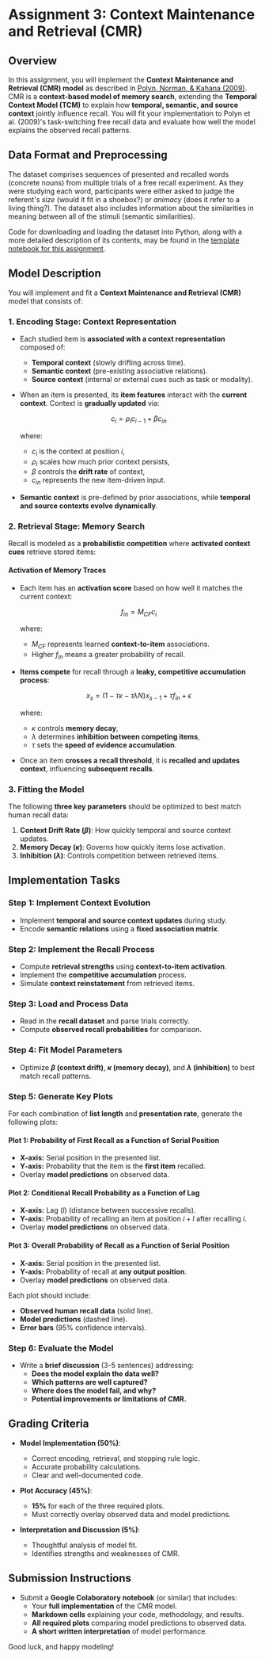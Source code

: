 # Assignment 3: Context Maintenance and Retrieval (CMR)

## Overview
In this assignment, you will implement the **Context Maintenance and Retrieval (CMR) model** as described in [Polyn, Norman, & Kahana (2009)](https://www.dropbox.com/scl/fi/98pui63j3o62xu96ciwhy/PolyEtal09.pdf?rlkey=42sc17ll573sm83g4q8q9x9nq&dl=1). CMR is a **context-based model of memory search**, extending the **Temporal Context Model (TCM)** to explain how **temporal, semantic, and source context** jointly influence recall. You will fit your implementation to Polyn et al. (2009)'s task-switching free recall data and evaluate how well the model explains the observed recall patterns.

## Data Format and Preprocessing
The dataset comprises sequences of presented and recalled words (concrete nouns) from multiple trials of a free recall experiment. As they were studying each word, participants were either asked to judge the referent's *size* (would it fit in a shoebox?) or *animacy* (does it refer to a living thing?).  The dataset also includes information about the similarities in meaning between all of the stimuli (semantic similarities).

Code for downloading and loading the dataset into Python, along with a more detailed description of its contents, may be found in the [template notebook for this assignment](https://github.com/ContextLab/memory-models-course/blob/main/content/assignments/Assignment_3%3AContext_Maintenance_and_Retrieval_Model/cmr_assignment_template.ipynb).

## Model Description

You will implement and fit a **Context Maintenance and Retrieval (CMR)** model that consists of:

### 1. **Encoding Stage: Context Representation**
- Each studied item is **associated with a context representation** composed of:
  - **Temporal context** (slowly drifting across time).
  - **Semantic context** (pre-existing associative relations).
  - **Source context** (internal or external cues such as task or modality).

- When an item is presented, its **item features** interact with the **current context**. Context is **gradually updated** via:

  $$ c_i = \rho_i c_{i-1} + \beta c_{in} $$

  where:
  - $c_i$ is the context at position $i$,
  - $\rho_i$ scales how much prior context persists,
  - $\beta$ controls the **drift rate** of context,
  - $c_{in}$ represents the new item-driven input.

- **Semantic context** is pre-defined by prior associations, while **temporal and source contexts evolve dynamically**.

### 2. **Retrieval Stage: Memory Search**
Recall is modeled as a **probabilistic competition** where **activated context cues** retrieve stored items:

#### **Activation of Memory Traces**
- Each item has an **activation score** based on how well it matches the current context:

  $$ f_{in} = M_{CF} c_i $$

  where:
  - $M_{CF}$ represents learned **context-to-item** associations.
  - Higher $f_{in}$ means a greater probability of recall.

- **Items compete** for recall through a **leaky, competitive accumulation process**:

  $$ x_s = (1 - \tau \kappa - \tau \lambda N) x_{s-1} + \tau f_{in} + \epsilon $$

  where:
  - $\kappa$ controls **memory decay**,
  - $\lambda$ determines **inhibition between competing items**,
  - $\tau$ sets the **speed of evidence accumulation**.

- Once an item **crosses a recall threshold**, it is **recalled and updates context**, influencing **subsequent recalls**.

### 3. **Fitting the Model**
The following **three key parameters** should be optimized to best match human recall data:
1. **Context Drift Rate ($\beta$)**: How quickly temporal and source context updates.
2. **Memory Decay ($\kappa$)**: Governs how quickly items lose activation.
3. **Inhibition ($\lambda$)**: Controls competition between retrieved items.

## Implementation Tasks

### **Step 1: Implement Context Evolution**
- Implement **temporal and source context updates** during study.
- Encode **semantic relations** using a **fixed association matrix**.

### **Step 2: Implement the Recall Process**
- Compute **retrieval strengths** using **context-to-item activation**.
- Implement the **competitive accumulation** process.
- Simulate **context reinstatement** from retrieved items.

### **Step 3: Load and Process Data**
- Read in the **recall dataset** and parse trials correctly.
- Compute **observed recall probabilities** for comparison.

### **Step 4: Fit Model Parameters**
- Optimize **$\beta$ (context drift)**, **$\kappa$ (memory decay)**, and **$\lambda$ (inhibition)** to best match recall patterns.

### **Step 5: Generate Key Plots**
For each combination of **list length** and **presentation rate**, generate the following plots:

#### **Plot 1: Probability of First Recall as a Function of Serial Position**
- **X-axis:** Serial position in the presented list.
- **Y-axis:** Probability that the item is the **first item** recalled.
- Overlay **model predictions** on observed data.

#### **Plot 2: Conditional Recall Probability as a Function of Lag**
- **X-axis:** Lag ($l$) (distance between successive recalls).
- **Y-axis:** Probability of recalling an item at position $i+l$ after recalling $i$.
- Overlay **model predictions** on observed data.

#### **Plot 3: Overall Probability of Recall as a Function of Serial Position**
- **X-axis:** Serial position in the presented list.
- **Y-axis:** Probability of recall at **any output position**.
- Overlay **model predictions** on observed data.

Each plot should include:
- **Observed human recall data** (solid line).
- **Model predictions** (dashed line).
- **Error bars** (95% confidence intervals).

### **Step 6: Evaluate the Model**
- Write a **brief discussion** (3-5 sentences) addressing:
  - **Does the model explain the data well?**
  - **Which patterns are well captured?**
  - **Where does the model fail, and why?**
  - **Potential improvements or limitations of CMR.**

## Grading Criteria
- **Model Implementation (50%)**:
  - Correct encoding, retrieval, and stopping rule logic.
  - Accurate probability calculations.
  - Clear and well-documented code.

- **Plot Accuracy (45%)**:
  - **15%** for each of the three required plots.
  - Must correctly overlay observed data and model predictions.

- **Interpretation and Discussion (5%)**:
  - Thoughtful analysis of model fit.
  - Identifies strengths and weaknesses of CMR.

## Submission Instructions
- Submit a **Google Colaboratory notebook** (or similar) that includes:
  - Your **full implementation** of the CMR model.
  - **Markdown cells** explaining your code, methodology, and results.
  - **All required plots** comparing model predictions to observed data.
  - **A short written interpretation** of model performance.

Good luck, and happy modeling!
